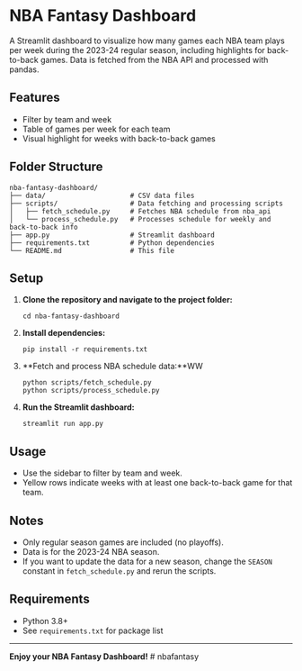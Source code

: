 # NBA Fantasy Dashboard

A Streamlit dashboard to visualize how many games each NBA team plays per week during the 2023-24 regular season, including highlights for back-to-back games. Data is fetched from the NBA API and processed with pandas.

## Features
- Filter by team and week
- Table of games per week for each team
- Visual highlight for weeks with back-to-back games

## Folder Structure
```
nba-fantasy-dashboard/
├── data/                     # CSV data files
├── scripts/                  # Data fetching and processing scripts
│   ├── fetch_schedule.py     # Fetches NBA schedule from nba_api
│   └── process_schedule.py   # Processes schedule for weekly and back-to-back info
├── app.py                    # Streamlit dashboard
├── requirements.txt          # Python dependencies
└── README.md                 # This file
```

## Setup
1. **Clone the repository and navigate to the project folder:**
   ```
   cd nba-fantasy-dashboard
   ```
2. **Install dependencies:**
   ```
   pip install -r requirements.txt
   ```
3. **Fetch and process NBA schedule data:**WW
   ```
   python scripts/fetch_schedule.py
   python scripts/process_schedule.py
   ```
4. **Run the Streamlit dashboard:**
   ```
   streamlit run app.py
   ```

## Usage
- Use the sidebar to filter by team and week.
- Yellow rows indicate weeks with at least one back-to-back game for that team.

## Notes
- Only regular season games are included (no playoffs).
- Data is for the 2023-24 NBA season.
- If you want to update the data for a new season, change the `SEASON` constant in `fetch_schedule.py` and rerun the scripts.

## Requirements
- Python 3.8+
- See `requirements.txt` for package list

---
**Enjoy your NBA Fantasy Dashboard!** #   n b a f a n t a s y 
 
 
